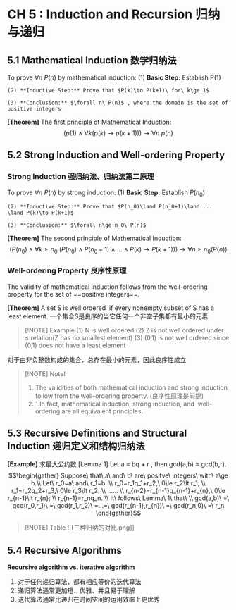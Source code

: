 # CH 5 : Induction and Recursion 归纳与递归
## 5.1 Mathematical Induction 数学归纳法

To prove  $\forall n\ P(n)$ by mathematical induction:
	(1) **Basic Step:** Establish P(1)
	
	(2) **Inductive Step:** Prove that $P(k)\to P(k+1)\ for\ k\ge 1$
	
	(3) **Conclusion:** $\forall n\ P(n)$ , where the domain is the set of positive integers

**[Theorem]** The first principle of Mathematical Induction:
$$
(p(1)\land \forall k(p(k)\to p(k+1)))\to \forall n\ p(n)
$$
## 5.2 Strong Induction and Well-ordering Property
### Strong Induction 强归纳法、归纳法第二原理

To prove  $\forall n\ P(n)$ by strong induction:
	(1) **Basic Step:** Establish $P(n_0)$
	
	(2) **Inductive Step:** Prove that $P(n_0)\land P(n_0+1)\land ... \land P(k)\to P(k+1)$
	
	(3) **Conclusion:** $\forall n\ge n_0\ P(n)$ 

**[Theorem]** The second principle of Mathematical Induction:
$$
(P(n_0)\land \forall k\ge n_0\ (P(n_0)\land P(n_0+1)\land ... \land P(k)\to P(k+1)))\to \forall n\ge n_0 (P(n))
$$


### Well-ordering Property 良序性原理
The validity of mathematical induction follows from the well-ordering property for the set of ==positive integers==.

**[Theorem]** A set S is well ordered  if every nonempty subset of S has a least element.
一个集合S是良序的当它任何一个非空子集都有最小的元素

>[!NOTE] Example
>(1) N is well ordered
>(2) Z is not well ordered under $\le$ relation(Z has no smallest element)
>(3) (0,1) is not well ordered since (0,1) does not have a least element

对于由非负整数构成的集合，总存在最小的元素，因此良序性成立

> [!NOTE] Note!
> 1. The validities of both mathematical induction and strong induction follow from the well-ordering property. (良序性原理是前提)
> 2. 1.In fact, mathematical induction, strong induction, and  well-ordering are all equivalent principles.

## 5.3 Recursive Definitions and Structural Induction 递归定义和结构归纳法

**[Example]** 求最大公约数
	[Lemma 1] Let a = bq + r , then gcd(a,b) = gcd(b,r).
	$$\begin{gather}
	Suppose\ that\ a\ and\ b\ are\ positve\ integers\ with\ a\ge b.\\
	Let\ r_0=a\ and\ r_1=b.
	\\ r_0=r_1q_1+r_2,\ 0\le r_2\lt r_1;
	\\ r_1=r_2q_2+r_3,\ 0\le r_3\lt r_2;
	\\ ......
	\\ r_{n-2}=r_{n-1}q_{n-1}+r_{n},\ 0\le r_{n-1}\lt r_{n};
	\\ r_{n-1}=r_nq_n.
	\\ It\ follows\ Lemma\ 1\ that\ \\
	gcd(a,b)\ =\ gcd(r_0,r_1)\ =\ gcd(r_1,r_2)\ =...=\ gcd(r_{n-1},r_{n})\ =\ gcd(r_n,0)\ =\ r_n  
\end{gather}$$


> [!NOTE] Table
> ![[三种归纳的对比.png]]


## 5.4 Recursive Algorithms

**Recursive algorithm vs. iterative algorithm**

1. 对于任何递归算法，都有相应等价的迭代算法
2. 递归算法通常更加短、优雅、并且易于理解
3. 迭代算法通常比递归在时间空间的运用效率上更优秀

